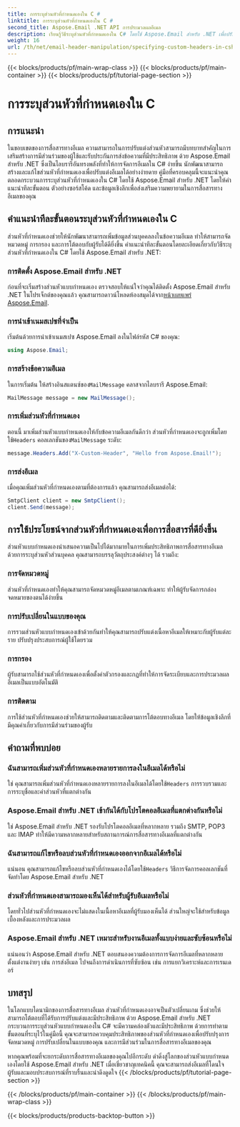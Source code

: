 ```yaml
---
title: การระบุส่วนหัวที่กำหนดเองใน C #
linktitle: การระบุส่วนหัวที่กำหนดเองใน C #
second_title: Aspose.Email .NET API การประมวลผลอีเมล
description: เรียนรู้วิธีระบุส่วนหัวที่กำหนดเองใน C# โดยใช้ Aspose.Email สำหรับ .NET เพื่อปรับปรุงการสื่อสารทางอีเมล คำแนะนำทีละขั้นตอนนี้ให้ข้อมูลเชิงลึกเกี่ยวกับการสร้างส่วนหัวอีเมลส่วนบุคคลเพื่อการมีส่วนร่วมที่ดีขึ้น
weight: 16
url: /th/net/email-header-manipulation/specifying-custom-headers-in-csharp/
---
```


{{< blocks/products/pf/main-wrap-class >}}
{{< blocks/products/pf/main-container >}}
{{< blocks/products/pf/tutorial-page-section >}}

# การระบุส่วนหัวที่กำหนดเองใน C



## การแนะนำ

ในขอบเขตของการสื่อสารทางอีเมล ความสามารถในการปรับแต่งส่วนหัวสามารถมีบทบาทสำคัญในการเสริมสร้างการมีส่วนร่วมของผู้ใช้และรับประกันการส่งข้อความที่มีประสิทธิภาพ ด้วย Aspose.Email สำหรับ .NET ซึ่งเป็นไลบรารีอันทรงพลังที่ทำให้การจัดการอีเมลใน C# ง่ายขึ้น นักพัฒนาสามารถสร้างและแก้ไขส่วนหัวที่กำหนดเองเพื่อปรับแต่งอีเมลได้อย่างง่ายดาย คู่มือที่ครอบคลุมนี้จะแนะนำคุณตลอดกระบวนการระบุส่วนหัวที่กำหนดเองใน C# โดยใช้ Aspose.Email สำหรับ .NET โดยให้คำแนะนำทีละขั้นตอน ตัวอย่างซอร์สโค้ด และข้อมูลเชิงลึกเพื่อส่งเสริมความพยายามในการสื่อสารทางอีเมลของคุณ

## คำแนะนำทีละขั้นตอนระบุส่วนหัวที่กำหนดเองใน C #

ส่วนหัวที่กำหนดเองช่วยให้นักพัฒนาสามารถเพิ่มข้อมูลส่วนบุคคลลงในข้อความอีเมล ทำให้สามารถจัดหมวดหมู่ การกรอง และการโต้ตอบกับผู้รับได้ดียิ่งขึ้น คำแนะนำทีละขั้นตอนโดยละเอียดเกี่ยวกับวิธีระบุส่วนหัวที่กำหนดเองใน C# โดยใช้ Aspose.Email สำหรับ .NET:

### การติดตั้ง Aspose.Email สำหรับ .NET

ก่อนที่จะเริ่มสร้างส่วนหัวแบบกำหนดเอง ตรวจสอบให้แน่ใจว่าคุณได้ติดตั้ง Aspose.Email สำหรับ .NET ในโปรเจ็กต์ของคุณแล้ว คุณสามารถดาวน์โหลดห้องสมุดได้จาก[หน้าเผยแพร่ Aspose.Email](https://releases.aspose.com/email/net/).

### การนำเข้าเนมสเปซที่จำเป็น

เริ่มต้นด้วยการนำเข้าเนมสเปซ Aspose.Email ลงในไฟล์รหัส C# ของคุณ:

```csharp
using Aspose.Email;
```

### การสร้างข้อความอีเมล

 ในการเริ่มต้น ให้สร้างอินสแตนซ์ของ`MailMessage` คลาสจากไลบรารี Aspose.Email:

```csharp
MailMessage message = new MailMessage();
```

### การเพิ่มส่วนหัวที่กำหนดเอง

 ตอนนี้ มาเพิ่มส่วนหัวแบบกำหนดเองให้กับข้อความอีเมลกันดีกว่า ส่วนหัวที่กำหนดเองจะถูกเพิ่มโดยใช้`Headers` คอลเลกชันของ`MailMessage` ระดับ:

```csharp
message.Headers.Add("X-Custom-Header", "Hello from Aspose.Email!");
```

### การส่งอีเมล

เมื่อคุณเพิ่มส่วนหัวที่กำหนดเองตามที่ต้องการแล้ว คุณสามารถส่งอีเมลต่อได้:

```csharp
SmtpClient client = new SmtpClient();
client.Send(message);
```

## การใช้ประโยชน์จากส่วนหัวที่กำหนดเองเพื่อการสื่อสารที่ดียิ่งขึ้น

ส่วนหัวแบบกำหนดเองนำเสนอความเป็นไปได้มากมายในการเพิ่มประสิทธิภาพการสื่อสารทางอีเมล ด้วยการระบุส่วนหัวส่วนบุคคล คุณสามารถบรรลุวัตถุประสงค์ต่างๆ ได้ รวมถึง:

### การจัดหมวดหมู่ 
 ส่วนหัวที่กำหนดเองทำให้คุณสามารถจัดหมวดหมู่อีเมลตามเกณฑ์เฉพาะ ทำให้ผู้รับจัดการกล่องจดหมายของตนได้ง่ายขึ้น

### การปรับเปลี่ยนในแบบของคุณ 
 การรวมส่วนหัวแบบกำหนดเองเข้าด้วยกันทำให้คุณสามารถปรับแต่งเนื้อหาอีเมลให้เหมาะกับผู้รับแต่ละราย ปรับปรุงประสบการณ์ผู้ใช้โดยรวม

### การกรอง 
 ผู้รับสามารถใช้ส่วนหัวที่กำหนดเองเพื่อตั้งค่าตัวกรองและกฎที่ทำให้การจัดระเบียบและการประมวลผลอีเมลเป็นแบบอัตโนมัติ

### การติดตาม 
 การใช้ส่วนหัวที่กำหนดเองช่วยให้สามารถติดตามและติดตามการโต้ตอบทางอีเมล โดยให้ข้อมูลเชิงลึกที่มีคุณค่าเกี่ยวกับการมีส่วนร่วมของผู้รับ

## คำถามที่พบบ่อย

### ฉันสามารถเพิ่มส่วนหัวที่กำหนดเองหลายรายการลงในอีเมลได้หรือไม่

 ใช่ คุณสามารถเพิ่มส่วนหัวที่กำหนดเองหลายรายการลงในอีเมลได้โดยใช้`Headers` การรวบรวมและการระบุชื่อและค่าส่วนหัวที่แตกต่างกัน

### Aspose.Email สำหรับ .NET เข้ากันได้กับโปรโตคอลอีเมลที่แตกต่างกันหรือไม่

ใช่ Aspose.Email สำหรับ .NET รองรับโปรโตคอลอีเมลที่หลากหลาย รวมถึง SMTP, POP3 และ IMAP ทำให้มีความหลากหลายสำหรับสถานการณ์การสื่อสารทางอีเมลที่แตกต่างกัน

### ฉันสามารถแก้ไขหรือลบส่วนหัวที่กำหนดเองออกจากอีเมลได้หรือไม่

 แน่นอน คุณสามารถแก้ไขหรือลบส่วนหัวที่กำหนดเองได้โดยใช้`Headers` วิธีการจัดการคอลเลกชันที่จัดทำโดย Aspose.Email สำหรับ .NET

### ส่วนหัวที่กำหนดเองสามารถมองเห็นได้สำหรับผู้รับอีเมลหรือไม่

โดยทั่วไปส่วนหัวที่กำหนดเองจะไม่แสดงในเนื้อหาอีเมลที่ผู้รับมองเห็นได้ ส่วนใหญ่จะใช้สำหรับข้อมูลเบื้องหลังและการประมวลผล

### Aspose.Email สำหรับ .NET เหมาะสำหรับงานอีเมลทั้งแบบง่ายและซับซ้อนหรือไม่

แน่นอนว่า Aspose.Email สำหรับ .NET ตอบสนองความต้องการการจัดการอีเมลที่หลากหลาย ตั้งแต่งานง่ายๆ เช่น การส่งอีเมล ไปจนถึงการดำเนินการที่ซับซ้อน เช่น การแยกวิเคราะห์และการเรนเดอร์

## บทสรุป

ในโลกแบบไดนามิกของการสื่อสารทางอีเมล ส่วนหัวที่กำหนดเองอาจเป็นตัวเปลี่ยนเกม ซึ่งช่วยให้สามารถโต้ตอบที่ได้รับการปรับแต่งและมีประสิทธิภาพ ด้วย Aspose.Email สำหรับ .NET กระบวนการระบุส่วนหัวแบบกำหนดเองใน C# จะมีความคล่องตัวและมีประสิทธิภาพ ด้วยการทำตามขั้นตอนที่ระบุไว้ในคู่มือนี้ คุณจะสามารถควบคุมประสิทธิภาพของส่วนหัวที่กำหนดเองเพื่อปรับปรุงการจัดหมวดหมู่ การปรับเปลี่ยนในแบบของคุณ และการมีส่วนร่วมในการสื่อสารทางอีเมลของคุณ

หากคุณพร้อมที่จะยกระดับการสื่อสารทางอีเมลของคุณไปอีกระดับ ดำดิ่งสู่โลกของส่วนหัวแบบกำหนดเองโดยใช้ Aspose.Email สำหรับ .NET เมื่อเชี่ยวชาญเทคนิคนี้ คุณจะสามารถส่งอีเมลที่โดนใจผู้รับและมอบประสบการณ์ที่ราบรื่นและน่าดึงดูดใจ
{{< /blocks/products/pf/tutorial-page-section >}}

{{< /blocks/products/pf/main-container >}}
{{< /blocks/products/pf/main-wrap-class >}}

{{< blocks/products/products-backtop-button >}}
